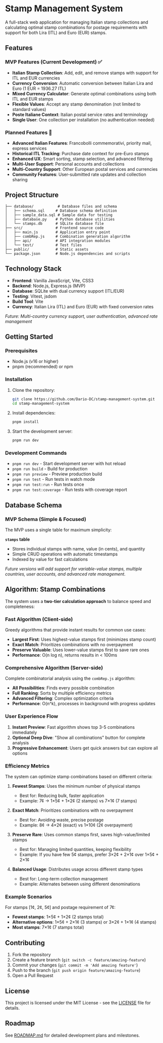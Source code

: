 # Stamp Management System

A full-stack web application for managing Italian stamp collections and calculating optimal stamp combinations for postage requirements with support for both Lira (ITL) and Euro (EUR) stamps.

## Features

### MVP Features (Current Development) ✅
- **Italian Stamp Collection**: Add, edit, and remove stamps with support for ITL and EUR currencies
- **Currency Conversion**: Automatic conversion between Italian Lira and Euro (1 EUR = 1936.27 ITL)
- **Mixed Currency Calculator**: Generate optimal combinations using both ITL and EUR stamps
- **Flexible Values**: Accept any stamp denomination (not limited to standard values)
- **Poste Italiane Context**: Italian postal service rates and terminology
- **Single User**: One collection per installation (no authentication needed)

### Planned Features 🚧
- **Advanced Italian Features**: Francobolli commemorativi, priority mail, express services
- **Historical ITL Tracking**: Purchase date context for pre-Euro stamps
- **Enhanced UX**: Smart sorting, stamp selection, and advanced filtering
- **Multi-User Support**: Personal accounts and collections
- **Multi-Country Support**: Other European postal services and currencies
- **Community Features**: User-submitted rate updates and collection sharing

## Project Structure

```
├── database/           # Database files and schema
│   ├── schema.sql     # Database schema definition
│   ├── sample_data.sql # Sample data for testing
│   ├── database.py    # Python database utilities
│   └── stamps.db      # SQLite database file
├── src/               # Frontend source code
│   ├── main.js        # Application entry point
│   ├── combRep.js     # Combination generation algorithm
│   ├── api/           # API integration modules
│   └── test/          # Test files
├── public/            # Static assets
└── package.json       # Node.js dependencies and scripts
```

## Technology Stack

- **Frontend**: Vanilla JavaScript, Vite, CSS3
- **Backend**: Node.js, Express.js (MVP)
- **Database**: SQLite with dual currency support (ITL/EUR)
- **Testing**: Vitest, jsdom
- **Build Tool**: Vite
- **Currency**: Italian Lira (ITL) and Euro (EUR) with fixed conversion rates

*Future: Multi-country currency support, user authentication, advanced rate management*

## Getting Started

### Prerequisites
- Node.js (v16 or higher)
- pnpm (recommended) or npm

### Installation

1. Clone the repository:
   ```bash
   git clone https://github.com/Dario-DC/stamp-management-system.git
   cd stamp-management-system
   ```

2. Install dependencies:
   ```bash
   pnpm install
   ```

3. Start the development server:
   ```bash
   pnpm run dev
   ```

### Development Commands

- `pnpm run dev` - Start development server with hot reload
- `pnpm run build` - Build for production
- `pnpm run preview` - Preview production build
- `pnpm run test` - Run tests in watch mode
- `pnpm run test:run` - Run tests once
- `pnpm run test:coverage` - Run tests with coverage report

## Database Schema

### MVP Schema (Simple & Focused)
The MVP uses a single table for maximum simplicity:

**`stamps` table**
- Stores individual stamps with name, value (in cents), and quantity
- Simple CRUD operations with automatic timestamps
- Indexed by value for fast calculations

*Future versions will add support for variable-value stamps, multiple countries, user accounts, and advanced rate management.*

## Algorithm: Stamp Combinations

The system uses a **two-tier calculation approach** to balance speed and completeness:

### Fast Algorithm (Client-side)
Greedy algorithms that provide instant results for common use cases:
- **Largest First**: Uses highest-value stamps first (minimizes stamp count)
- **Exact Match**: Prioritizes combinations with no overpayment
- **Preserve Valuable**: Uses lower-value stamps first to save rare ones
- **Performance**: O(n log n), returns results in < 100ms

### Comprehensive Algorithm (Server-side)
Complete combinatorial analysis using the `combRep.js` algorithm:
- **All Possibilities**: Finds every possible combination
- **Full Ranking**: Sorts by multiple efficiency metrics
- **Advanced Filtering**: Complex optimization criteria
- **Performance**: O(n^k), processes in background with progress updates

### User Experience Flow
1. **Instant Preview**: Fast algorithm shows top 3-5 combinations immediately
2. **Optional Deep Dive**: "Show all combinations" button for complete analysis
3. **Progressive Enhancement**: Users get quick answers but can explore all options

### Efficiency Metrics

The system can optimize stamp combinations based on different criteria:

1. **Fewest Stamps**: Uses the minimum number of physical stamps
   - Best for: Reducing bulk, faster application
   - Example: 7¢ → 1×5¢ + 1×2¢ (2 stamps) vs 7×1¢ (7 stamps)

2. **Exact Match**: Prioritizes combinations with no overpayment
   - Best for: Avoiding waste, precise postage
   - Example: 8¢ → 4×2¢ (exact) vs 1×10¢ (2¢ overpayment)

3. **Preserve Rare**: Uses common stamps first, saves high-value/limited stamps
   - Best for: Managing limited quantities, keeping flexibility
   - Example: If you have few 5¢ stamps, prefer 3×2¢ + 2×1¢ over 1×5¢ + 2×1¢

4. **Balanced Usage**: Distributes usage across different stamp types
   - Best for: Long-term collection management
   - Example: Alternates between using different denominations

### Example Scenarios

For stamps [1¢, 2¢, 5¢] and postage requirement of 7¢:
- **Fewest stamps**: 1×5¢ + 1×2¢ (2 stamps total)
- **Alternative options**: 1×5¢ + 2×1¢ (3 stamps) or 3×2¢ + 1×1¢ (4 stamps)
- **Most stamps**: 7×1¢ (7 stamps total)

## Contributing

1. Fork the repository
2. Create a feature branch (`git switch -c feature/amazing-feature`)
3. Commit your changes (`git commit -m 'Add amazing feature'`)
4. Push to the branch (`git push origin feature/amazing-feature`)
5. Open a Pull Request

## License

This project is licensed under the MIT License - see the [LICENSE](LICENSE) file for details.

## Roadmap

See [ROADMAP.md](ROADMAP.md) for detailed development plans and milestones.